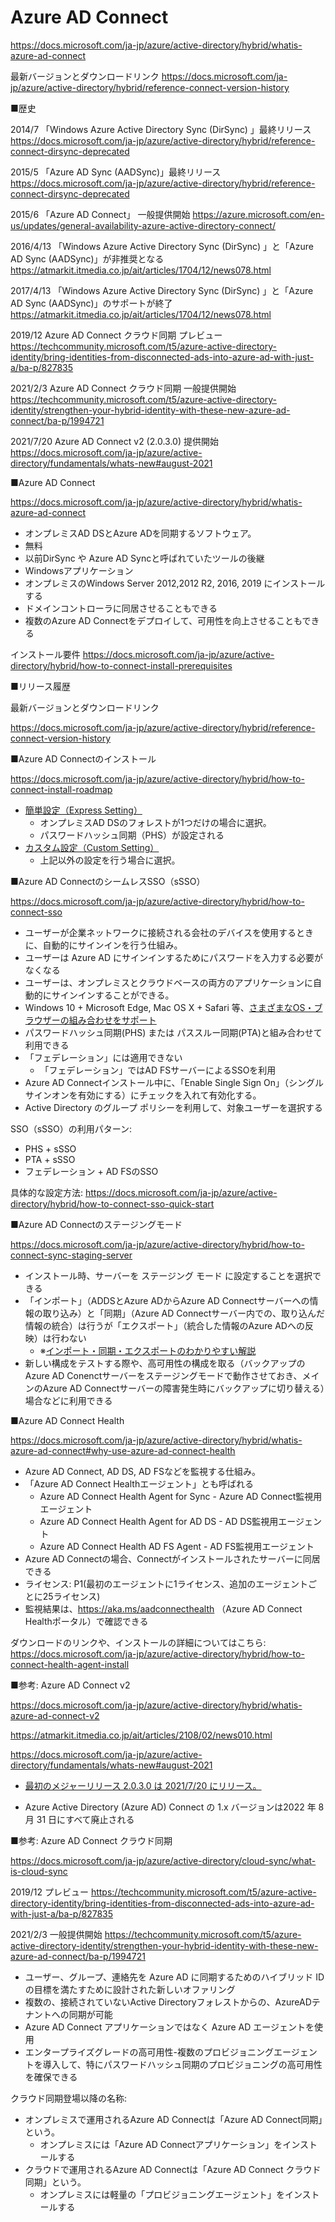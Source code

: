 # Azure AD Connect

https://docs.microsoft.com/ja-jp/azure/active-directory/hybrid/whatis-azure-ad-connect

最新バージョンとダウンロードリンク
https://docs.microsoft.com/ja-jp/azure/active-directory/hybrid/reference-connect-version-history

■歴史

2014/7 「Windows Azure Active Directory Sync (DirSync) 」最終リリース
https://docs.microsoft.com/ja-jp/azure/active-directory/hybrid/reference-connect-dirsync-deprecated

2015/5 「Azure AD Sync (AADSync)」最終リリース
https://docs.microsoft.com/ja-jp/azure/active-directory/hybrid/reference-connect-dirsync-deprecated

2015/6 「Azure AD Connect」 一般提供開始
https://azure.microsoft.com/en-us/updates/general-availability-azure-active-directory-connect/

2016/4/13 「Windows Azure Active Directory Sync (DirSync) 」と「Azure AD Sync (AADSync)」が非推奨となる
https://atmarkit.itmedia.co.jp/ait/articles/1704/12/news078.html

2017/4/13 「Windows Azure Active Directory Sync (DirSync) 」と「Azure AD Sync (AADSync)」のサポートが終了
https://atmarkit.itmedia.co.jp/ait/articles/1704/12/news078.html

2019/12 Azure AD Connect クラウド同期 プレビュー
https://techcommunity.microsoft.com/t5/azure-active-directory-identity/bring-identities-from-disconnected-ads-into-azure-ad-with-just-a/ba-p/827835

2021/2/3 Azure AD Connect クラウド同期 一般提供開始
https://techcommunity.microsoft.com/t5/azure-active-directory-identity/strengthen-your-hybrid-identity-with-these-new-azure-ad-connect/ba-p/1994721

2021/7/20 Azure AD Connect v2 (2.0.3.0) 提供開始
https://docs.microsoft.com/ja-jp/azure/active-directory/fundamentals/whats-new#august-2021

■Azure AD Connect

https://docs.microsoft.com/ja-jp/azure/active-directory/hybrid/whatis-azure-ad-connect

- オンプレミスAD DSとAzure ADを同期するソフトウェア。
- 無料
- 以前DirSync や Azure AD Syncと呼ばれていたツールの後継
- Windowsアプリケーション
- オンプレミスのWindows Server 2012,2012 R2, 2016, 2019 にインストールする
- ドメインコントローラに同居させることもできる
- 複数のAzure AD Connectをデプロイして、可用性を向上させることもできる

インストール要件
https://docs.microsoft.com/ja-jp/azure/active-directory/hybrid/how-to-connect-install-prerequisites

■リリース履歴

最新バージョンとダウンロードリンク

https://docs.microsoft.com/ja-jp/azure/active-directory/hybrid/reference-connect-version-history

■Azure AD Connectのインストール

https://docs.microsoft.com/ja-jp/azure/active-directory/hybrid/how-to-connect-install-roadmap

- [簡単設定（Express Setting）](https://docs.microsoft.com/ja-jp/azure/active-directory/hybrid/how-to-connect-install-express)
  - オンプレミスAD DSのフォレストが1つだけの場合に選択。
  - パスワードハッシュ同期（PHS）が設定される
- [カスタム設定（Custom Setting）](https://docs.microsoft.com/ja-jp/azure/active-directory/hybrid/how-to-connect-install-custom)
  - 上記以外の設定を行う場合に選択。

■Azure AD ConnectのシームレスSSO（sSSO）

https://docs.microsoft.com/ja-jp/azure/active-directory/hybrid/how-to-connect-sso

- ユーザーが企業ネットワークに接続される会社のデバイスを使用するときに、自動的にサインインを行う仕組み。
- ユーザーは Azure AD にサインインするためにパスワードを入力する必要がなくなる
- ユーザーは、オンプレミスとクラウドベースの両方のアプリケーションに自動的にサインインすることができる。
- Windows 10 + Microsoft Edge, Mac OS X + Safari 等、[さまざまなOS・ブラウザーの組み合わせをサポート](https://docs.microsoft.com/ja-jp/azure/active-directory/hybrid/how-to-connect-sso#feature-highlights)
- パスワードハッシュ同期(PHS) または パススルー同期(PTA)と組み合わせて利用できる
- 「フェデレーション」には適用できない
  - 「フェデレーション」ではAD FSサーバーによるSSOを利用
- Azure AD Connectインストール中に、「Enable Single Sign On」（シングル サインオンを有効にする）にチェックを入れて有効化する。
- Active Directory のグループ ポリシーを利用して、対象ユーザーを選択する

SSO（sSSO）の利用パターン:

- PHS + sSSO
- PTA + sSSO
- フェデレーション + AD FSのSSO

具体的な設定方法:
https://docs.microsoft.com/ja-jp/azure/active-directory/hybrid/how-to-connect-sso-quick-start

■Azure AD Connectのステージングモード

https://docs.microsoft.com/ja-jp/azure/active-directory/hybrid/how-to-connect-sync-staging-server

- インストール時、サーバーを ステージング モード に設定することを選択できる
- 「インポート」（ADDSとAzure ADからAzure AD Connectサーバーへの情報の取り込み）と「同期」（Azure AD Connectサーバー内での、取り込んだ情報の統合）は行うが「エクスポート」（統合した情報のAzure ADへの反映）は行わない
  - ※[インポート・同期・エクスポートのわかりやすい解説](https://tech-lab.sios.jp/archives/20631#AADC3)
- 新しい構成をテストする際や、高可用性の構成を取る（バックアップのAzure AD Conenctサーバーをステージングモードで動作させておき、メインのAzure AD Connectサーバーの障害発生時にバックアップに切り替える）場合などに利用できる

■Azure AD Connect Health

https://docs.microsoft.com/ja-jp/azure/active-directory/hybrid/whatis-azure-ad-connect#why-use-azure-ad-connect-health

- Azure AD Connect, AD DS, AD FSなどを監視する仕組み。
- 「Azure AD Connect Healthエージェント」とも呼ばれる
  - Azure AD Connect Health Agent for Sync - Azure AD Connect監視用エージェント
  - Azure AD Connect Health Agent for AD DS - AD DS監視用エージェント
  - Azure AD Connect Health AD FS Agent - AD FS監視用エージェント
- Azure AD Connectの場合、Connectがインストールされたサーバーに同居できる
- ライセンス: P1(最初のエージェントに1ライセンス、追加のエージェントごとに25ライセンス)
- 監視結果は、https://aka.ms/aadconnecthealth （Azure AD Connect Healthポータル）で確認できる

ダウンロードのリンクや、インストールの詳細についてはこちら: 
https://docs.microsoft.com/ja-jp/azure/active-directory/hybrid/how-to-connect-health-agent-install


■参考: Azure AD Connect v2

https://docs.microsoft.com/ja-jp/azure/active-directory/hybrid/whatis-azure-ad-connect-v2

https://atmarkit.itmedia.co.jp/ait/articles/2108/02/news010.html

https://docs.microsoft.com/ja-jp/azure/active-directory/fundamentals/whats-new#august-2021

- [最初のメジャーリリース 2.0.3.0 は 2021/7/20 にリリース。](https://docs.microsoft.com/en-us/azure/active-directory/hybrid/reference-connect-version-history#2030)

- Azure Active Directory (Azure AD) Connect の 1.x バージョンは2022 年 8 月 31 日にすべて廃止される

■参考: Azure AD Connect クラウド同期

https://docs.microsoft.com/ja-jp/azure/active-directory/cloud-sync/what-is-cloud-sync

2019/12 プレビュー
https://techcommunity.microsoft.com/t5/azure-active-directory-identity/bring-identities-from-disconnected-ads-into-azure-ad-with-just-a/ba-p/827835

2021/2/3 一般提供開始
https://techcommunity.microsoft.com/t5/azure-active-directory-identity/strengthen-your-hybrid-identity-with-these-new-azure-ad-connect/ba-p/1994721

- ユーザー、グループ、連絡先を Azure AD に同期するためのハイブリッド ID の目標を満たすために設計された新しいオファリング
- 複数の、接続されていないActive Directoryフォレストからの、AzureADテナントへの同期が可能
- Azure AD Connect アプリケーションではなく Azure AD エージェントを使用
- エンタープライズグレードの高可用性-複数のプロビジョニングエージェントを導入して、特にパスワードハッシュ同期のプロビジョニングの高可用性を確保できる

クラウド同期登場以降の名称:
- オンプレミスで運用されるAzure AD Connectは「Azure AD Connect同期」という。
  - オンプレミスには「Azure AD Connectアプリケーション」をインストールする
- クラウドで運用されるAzure AD Connectは「Azure AD Connect クラウド同期」という。
  - オンプレミスには軽量の「プロビジョニングエージェント」をインストールする